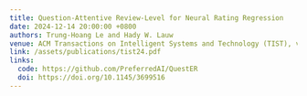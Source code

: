 ```yaml
---
title: Question-Attentive Review-Level for Neural Rating Regression
date: 2024-12-14 20:00:00 +0800
authors: Trung-Hoang Le and Hady W. Lauw
venue: ACM Transactions on Intelligent Systems and Technology (TIST), vol. 15, no. 6, pp. 132:1 - 132.25, December 2024.
link: /assets/publications/tist24.pdf
links:
  code: https://github.com/PreferredAI/QuestER
  doi: https://doi.org/10.1145/3699516
---
```

